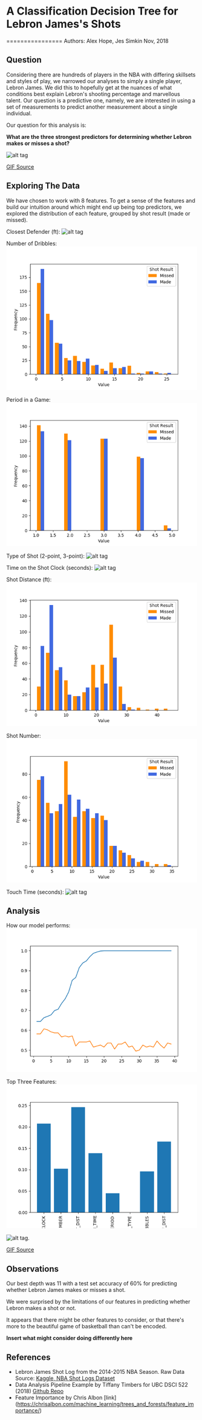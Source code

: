 # A Classification Decision Tree for Lebron James's Shots 
================
Authors: Alex Hope, Jes Simkin
Nov, 2018

## Question
Considering there are hundreds of players in the NBA with differing skillsets and styles of play, we narrowed our analyses to simply a single player, Lebron James. We did this to hopefully get at the nuances of what conditions best explain Lebron's shooting percentage and marvellous talent. Our question is a predictive one, namely, we are interested in using a set of measurements to predict another measurement about a single individual.

Our question for this analysis is:  
  
 __What are the three strongest predictors for determining whether Lebron makes or misses a shot?__
 
![alt tag](https://media.giphy.com/media/l0MYwdebx8o0XI56E/giphy-tumblr.gif) 

[GIF Source](https://media.giphy.com/media/l0MYwdebx8o0XI56E/giphy-tumblr.gif)
 

## Exploring The Data
We have chosen to work with 8 features. To get a sense of the features and build our intuition around which might end up being top predictors, we explored the distribution of each feature, grouped by shot result (made or missed).

Closest Defender (ft): ![alt
tag](../results/figs/EDA_CLOSE_DEF_DIST_Lebron_James.png)

Number of Dribbles: ![alt tag](../results/figs/EDA_DRIBBLES_Lebron_James.png)

Period in a Game: ![alt tag](../results/figs/EDA_PERIOD_Lebron_James.png)

Type of Shot (2-point, 3-point): ![alt
tag](../results/figs/EDA_PTS_TYPE_Lebron_James.png)

Time on the Shot Clock (seconds): ![alt
tag](../results/figs/EDA_SHOT_CLOCK_Lebron_James.png)

Shot Distance (ft): ![alt tag](../results/figs/EDA_SHOT_DIST_Lebron_James.png)

Shot Number: ![alt tag](../results/figs/EDA_SHOT_NUMBER_Lebron_James.png)

Touch Time (seconds): ![alt
tag](../results/figs/EDA_TOUCH_TIME_Lebron_James.png)

## Analysis

How our model performs: ![alt tag](../results/figs/train-test-acc.png)

Top Three Features: ![alt tag](../results/figs/best_features.png)

![alt tag](https://media.giphy.com/media/lKafiHISf6FEtciruw/giphy.gif). 

[GIF Source](https://media.giphy.com/media/lKafiHISf6FEtciruw/giphy.gif)

## Observations

Our best depth was 11 with a test set accuracy of 60% for predicting whether Lebron James makes or misses a shot.

We were surprised by the limitations of our features in predicting whether Lebron makes a shot or not. 

It appears that there might be other features to consider, or that there's more to the beautiful game of basketball than can't be encoded.

**Insert what might consider doing differently here**


## References

- Lebron James Shot Log from the 2014-2015 NBA Season. Raw Data Source: [Kaggle, NBA Shot Logs Dataset](https://www.kaggle.com/dansbecker/nba-shot-logs/home)
- Data Analysis Pipeline Example by Tiffany Timbers for UBC DSCI 522    (2018) [Github Repo](https://github.com/ttimbers/data_analysis_pipeline_eg/tree/v1.1)
- Feature Importance by Chris Albon [link] (https://chrisalbon.com/machine_learning/trees_and_forests/feature_importance/)
